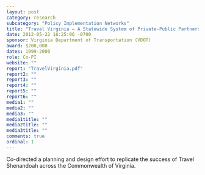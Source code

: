 ```yaml
---
layout: post
category: research
subcategory: "Policy Implementation Networks"
title: "Travel Virginia – A Statewide System of Private-Public Partnerships"
date: 2012-05-22 16:25:06 -0700
sponsor: Virginia Department of Transportation (VDOT)
award: $200,000
dates: 1999-2000
role: Co-PI
website: ""
report: "TravelVirginia.pdf"
report2: ""
report3: ""
report4: ""
report5: ""
report6: ""
media1: ""
media2: ""
media3: ""
media1title: ""
media2title: ""
media3title: ""
comments: true
ordinal: 1
---
```


Co-directed a planning and design effort to replicate the success of Travel Shenandoah across the Commonwealth of Virginia.
